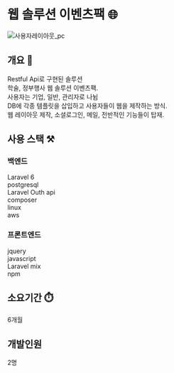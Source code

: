 # 웹 솔루션 이벤츠팩 :globe_with_meridians:
![사용자레이아웃_pc](https://user-images.githubusercontent.com/50791439/194877006-31264bd4-076c-45b2-8ef3-8ed9916c0cea.jpg)

## 개요 📌
Restful Api로 구현된 솔루션<br>
학술, 정부행사 웹 솔루션 이벤츠팩.<br>
사용자는 기업, 일반, 관리자로 나뉨<br>
DB에 각종 템플릿을 삽입하고 사용자들이 웹을 제작하는 방식.<br>
웹 레이아웃 제작, 소셜로그인, 메일, 전반적인 기능들이 탑재.

## 사용 스택 ⚒️

### 백엔드
Laravel 6<br>
postgresql<br>
Laravel Outh api<br>
composer<br>
linux<br>
aws

### 프론트엔드
jquery<br>
javascript<br>
Laravel mix<br>
npm


## 소요기간 ⏱️
6개월 

## 개발인원
2명
